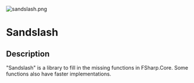 ﻿![sandslash.png]()

# Sandslash

## Description

"Sandslash" is a library to fill in the missing functions in FSharp.Core. Some functions also have faster implementations.

